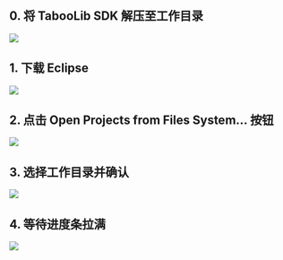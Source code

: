 ## 0. 将 TabooLib SDK 解压至工作目录
<a href="https://sm.ms/image/Ws81btZOKB9LEn5" target="_blank"><img src="https://i.loli.net/2019/09/02/Ws81btZOKB9LEn5.png" ></a>

## 1. 下载 Eclipse
<a href="https://sm.ms/image/aQp6SAhCRL4PxJM" target="_blank"><img src="https://i.loli.net/2019/09/02/aQp6SAhCRL4PxJM.png" ></a>

## 2. 点击 Open Projects from Files System... 按钮
<a href="https://sm.ms/image/2vT4jscgFmqib1E" target="_blank"><img src="https://i.loli.net/2019/09/02/2vT4jscgFmqib1E.png" ></a>

## 3. 选择工作目录并确认
<a href="https://sm.ms/image/8CDZ7juXfoc2gOm" target="_blank"><img src="https://i.loli.net/2019/09/02/8CDZ7juXfoc2gOm.png" ></a>

## 4. 等待进度条拉满
<a href="https://sm.ms/image/MtvdgCYhIfoEmKj" target="_blank"><img src="https://i.loli.net/2019/09/02/MtvdgCYhIfoEmKj.png" ></a>
